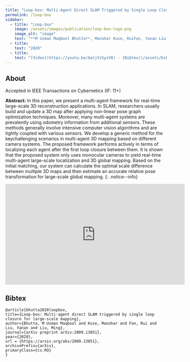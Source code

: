 ```yaml
---
title: "Loop-box: Multi-Agent Direct SLAM Triggered by Single Loop Closure for Large Scale Mapping "
permalink: /loop-box
sidebar:
  - title: "Loop-box"
    image: /assets/images/publication/loop-box-logo.png
    image_alt: "image"
    text: "**M Usman Maqbool Bhutta**, Manohar Kuse, RuiFan, Yanan Liu, Ming Liu"
  - title:
    text: "2020" 
  - title: 
    text: "[Video](https://youtu.be/AatjVz5ysV8) - [Bibtex](/assets/bibtex/loop-box.bib)" 
---
```


## About

Accepted in IEEE Transactions on Cybernetics (IF: 11+)

**Abstract:**  In this paper, we present a multi-agent framework for real-time large-scale 3D reconstruction applications. In SLAM, researchers usually build and update a 3D map after applying non-linear pose graph optimization techniques. Moreover, many multi-agent systems are prevalently using odometry information from additional sensors. These methods generally involve intensive computer vision algorithms and are tightly coupled with various sensors. We develop a generic method for the keychallenging scenarios in multi-agent 3D mapping based on different camera systems. The proposed framework performs actively in terms of localizing each agent after the first loop closure between them. It is shown that the proposed system only uses monocular cameras to yield real-time multi-agent large-scale localization and 3D global mapping. Based on the initial matching, our system can calculate the optimal scale difference between multiple 3D maps and then estimate an accurate relative pose transformation for large-scale global mapping.
{: .notice--info}


<iframe width="560" height="315" src="https://www.youtube.com/embed/AatjVz5ysV8 " frameborder="0" allow="autoplay; encrypted-media" allowfullscreen></iframe>


## Bibtex

```
@article{bhutta2020loopbox,
title={Loop-box: Multi-agent direct SLAM triggered by single loop closure for large-scale mapping}, 
author={Bhutta, M Usman Maqbool and Kuse, Manohar and Fan, Rui and Liu, Yanan and Liu, Ming},
journal={arXiv preprint arXiv:2009.13851},
year={2020},
url = {https://arxiv.org/abs/2009.13851},
archivePrefix={arXiv},
primaryClass={cs.RO}
}
```